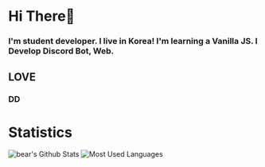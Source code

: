 # Hi There👋
### I'm student developer. I live in Korea! I'm learning a Vanilla JS. I Develop Discord Bot, Web.
 ## LOVE
  ### DD
# Statistics
![bear's Github Stats](https://github-readme-stats.vercel.app/api?username=angrycutebear&show_icons=true&theme=dark)
![Most Used Languages](https://github-readme-stats.vercel.app/api/top-langs/?username=angrycutebear&layout=compact&theme=dark)
